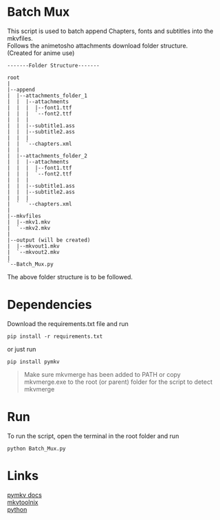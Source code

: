 # Batch Mux

This script is used to batch append Chapters, fonts and subtitles into the mkvfiles.\
Follows the animetosho attachments download folder structure.\
(Created for anime use)

```
-------Folder Structure-------

root
|
|--append
|  |--attachments_folder_1
|  |  |--attachments
|  |  |  |--font1.ttf
|  |  |  `--font2.ttf
|  |  |
|  |  |--subtitle1.ass
|  |  |--subtitle2.ass
|  |  |
|  |  `--chapters.xml
|  |
|  |--attachments_folder_2
|  |  |--attachments
|  |  |  |--font1.ttf
|  |  |  `--font2.ttf
|  |  |
|  |  |--subtitle1.ass
|  |  |--subtitle2.ass
|  |  |
|  `  `--chapters.xml
|
|--mkvfiles
|  |--mkv1.mkv
|  `--mkv2.mkv
|
|--output (will be created)
|  |--mkvout1.mkv
|  `--mkvout2.mkv
|
`--Batch_Mux.py
```

The above folder structure is to be followed.

# Dependencies

Download the requirements.txt file and run
```
pip install -r requirements.txt
```
or just run
```
pip install pymkv
```

> Make sure mkvmerge has been added to PATH or copy mkvmerge.exe to the root (or parent) folder for the script to detect mkvmerge

# Run

To run the script, open the terminal in the root folder and run
```
python Batch_Mux.py
```

# Links

[pymkv docs](https://pymkv.shel.dev/en/stable/)\
[mkvtoolnix](https://mkvtoolnix.download/downloads.html)\
[python](https://www.python.org/downloads/)